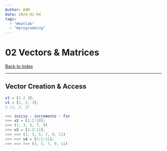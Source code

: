 ```yaml
---
Author: AAM
Date: 2024-02-04
tags:
  - "#matlab"
  - "#programming"
---
```


# 02 Vectors & Matrices

[Back to index](../index.md)

---

## Vector Creation & Access

```matlab
v1 = [1 2 3];
v1 = [1, 2, 3];
% (1, 2, 3)

>>> inicio : incremento : fin
>>> v2 = [1:2:10];
>>> (1, 3, 5, 7, 9)
>>> v3 = [1:2:11];
>>> >>> (1, 3, 5, 7, 9, 11)
>>> >>> v4 = [3:2:11];
>>> >>> >>> (3, 5, 7, 9, 11)
```